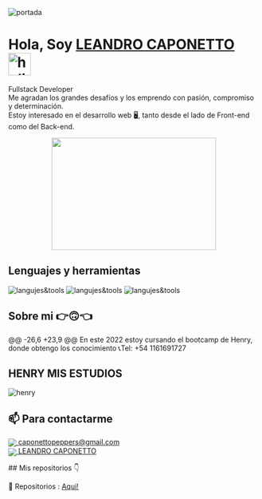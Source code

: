 ![portada](https://i.pinimg.com/originals/2f/f4/28/2ff428006f3ade5f10beac69372062ab.gif)
# **Hola, Soy [LEANDRO CAPONETTO](https://www.linkedin.com/in/leandro-caponetto-developer/)** <img width="45" src="https://user-images.githubusercontent.com/76783198/182454378-115c3a2e-50cc-490e-85f0-fbdfab7f36ba.gif" alt="holis">
Fullstack Developer<br>
Me agradan los grandes desafíos y los emprendo con pasión, compromiso y determinación.<br>
Estoy interesado en el desarrollo web 🖥️, tanto desde el lado de Front-end como del Back-end.<br>
<div align="center" >
      <img align="center" src="https://user-images.githubusercontent.com/76783198/182483558-499ad227-69c3-4323-b4f5-abab4942dade.gif" width="330" height="225"  />
</div> 

## Lenguajes y herramientas
![langujes&tools](https://user-images.githubusercontent.com/76783198/182465347-06d45139-1931-4a88-b81a-a6861070c02a.svg)
![langujes&tools](https://cdn.iconscout.com/icon/free/png-256/free-java-2038875-1720088.png)
![langujes&tools](https://miro.medium.com/v2/resize:fit:1400/0*7CHlWcRBRDNGDyL7.png)

## Sobre mi 👉🙃👈

<p>
@@ -26,6 +23,9 @@ En este 2022 estoy cursando el bootcamp de Henry, donde obtengo los conocimiento
📞Tel: +54 1161691727
<p/>

## HENRY MIS ESTUDIOS
![henry](https://matiasfunes94.github.io/Portfolio-MatiasFunes94/assets/img/portfolio/henry.png)



## 📫 Para contactarme 

<p>
    <a href="https://caponettopeppers@gmail.com">
      <img align="center" src="https://user-images.githubusercontent.com/76783198/182482940-c4a2a044-de93-4450-b354-9628cbb175c9.svg"/>
      caponettopeppers@gmail.com
    </a>    
    <br>
    <a href="https://www.linkedin.com/in/leandro-caponetto-developer/">
      <img align="center" src="https://user-images.githubusercontent.com/76783198/182481396-19c89e94-f3ba-4e33-9df4-f5b7a094cf8f.svg"/>
      LEANDRO CAPONETTO
    </a>
<p/>
## Mis repositorios 👇
<p>
📂 Repositorios : <a href="[https://github.com/Leandro-Caponetto?tab=repositories" about="_blank">Aqui!<a/>
<p/>
